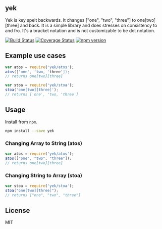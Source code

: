 ## yek

Yek is key spelt backwards. It changes ["one", "two", "three"] to one[two][three] and back. It is a simple library and does stresses on consistency to and fro. It's a bracket notation and is not customizable to be dot notation.

[![Build Status](https://travis-ci.org/kahwee/yek.svg?branch=master)](https://travis-ci.org/kahwee/yek) [![Coverage Status](https://coveralls.io/repos/kahwee/yek/badge.svg?branch=master)](https://coveralls.io/r/kahwee/yek?branch=master) [![npm version](https://badge.fury.io/js/yek.svg)](http://badge.fury.io/js/yek)

## Example use cases

```js
var atos = require('yek/atos');
atos(['one', 'two, 'three']);
// returns one[two][three]

var stoa = require('yek/stoa');
stoa('one[two][three]');
// returns ['one', 'two, 'three']
```

## Usage
Install from `npm`.

```sh
npm install --save yek
```

### Changing Array to String (atos)

```js
var atos = require('yek/atos');
atos(["one", "two", "three"]);
// returns one[two][three]
```

### Changing String to Array (stoa)

```js
var stoa = require('yek/stoa');
stoa("one[two][three]");
// returns ["one", "two", "three"]
```

## License

MIT
